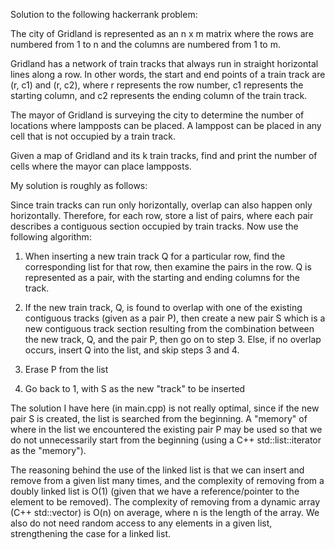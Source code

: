 Solution to the following hackerrank problem:

The city of Gridland is represented as an n x m matrix where the rows are numbered from 1 to n and the columns are numbered from 1 to m.

Gridland has a network of train tracks that always run in straight horizontal lines along a row. In other words, the start and end points of a train track are (r, c1) and (r, c2), where r represents the row number, c1 represents the starting column, and c2 represents the ending column of the train track.

The mayor of Gridland is surveying the city to determine the number of locations where lampposts can be placed. A lamppost can be placed in any cell that is not occupied by a train track.

Given a map of Gridland and its k train tracks, find and print the number of cells where the mayor can place lampposts.


My solution is roughly as follows:

Since train tracks can run only horizontally, overlap can also happen only horizontally. Therefore, for each row, store a list of pairs, where each pair describes a contiguous section occupied by train tracks. Now use the following algorithm:

1. When inserting a new train track Q for a particular row, find the corresponding list for that row, then examine the pairs in the row. Q is represented as a pair, with the starting and ending columns for the track.

2. If the new train track, Q, is found to overlap with one of the existing contiguous tracks (given as a pair P), then create a new pair S which is a new contiguous track section resulting from the combination between the new track, Q, and the pair P, then go on to step 3. Else, if no overlap occurs, insert Q into the list, and skip steps 3 and 4.

3. Erase P from the list

4. Go back to 1, with S as the new "track" to be inserted

The solution I have here (in main.cpp) is not really optimal, since if the new pair S is created, the list is searched from the beginning. A "memory" of where in the list we encountered the existing pair P may be used so that we do not unnecessarily start from the beginning (using a C++ std::list<int>::iterator as the "memory"). 

The reasoning behind the use of the linked list is that we can insert and remove from a given list many times, and the complexity of removing from a doubly linked list is O(1) (given that we have a reference/pointer to the element to be removed). The complexity of removing from a dynamic array (C++ std::vector<int>) is O(n) on average, where n is the length of the array. We also do not need random access to any elements in a given list, strengthening the case for a linked list.

